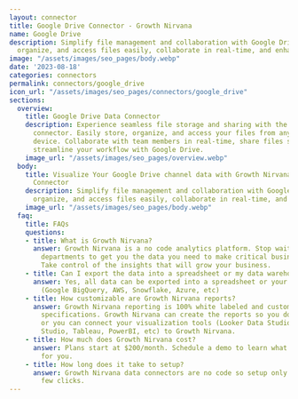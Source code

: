```yaml
---
layout: connector
title: Google Drive Connector - Growth Nirvana
name: Google Drive
description: Simplify file management and collaboration with Google Drive. Store,
  organize, and access files easily, collaborate in real-time, and enhance productivity
image: "/assets/images/seo_pages/body.webp"
date: '2023-08-18'
categories: connectors
permalink: connectors/google_drive
icon_url: "/assets/images/seo_pages/connectors/google_drive"
sections:
  overview:
    title: Google Drive Data Connector
    description: Experience seamless file storage and sharing with the Google Drive
      connector. Easily store, organize, and access your files from anywhere, on any
      device. Collaborate with team members in real-time, share files securely, and
      streamline your workflow with Google Drive.
    image_url: "/assets/images/seo_pages/overview.webp"
  body:
    title: Visualize Your Google Drive channel data with Growth Nirvana's Google Drive
      Connector
    description: Simplify file management and collaboration with Google Drive. Store,
      organize, and access files easily, collaborate in real-time, and enhance productivity
    image_url: "/assets/images/seo_pages/body.webp"
  faq:
    title: FAQs
    questions:
    - title: What is Growth Nirvana?
      answer: Growth Nirvana is a no code analytics platform. Stop waiting for other
        departments to get you the data you need to make critical business decisions.
        Take control of the insights that will grow your business.
    - title: Can I export the data into a spreadsheet or my data warehouse?
      answer: Yes, all data can be exported into a spreadsheet or your data warehouse
        (Google BigQuery, AWS, Snowflake, Azure, etc)
    - title: How customizable are Growth Nirvana reports?
      answer: Growth Nirvana reporting is 100% white labeled and customized to your
        specifications. Growth Nirvana can create the reports so you don’t have to
        or you can connect your visualization tools (Looker Data Studio/Google Data
        Studio, Tableau, PowerBI, etc) to Growth Nirvana.
    - title: How much does Growth Nirvana cost?
      answer: Plans start at $200/month. Schedule a demo to learn what plan is best
        for you.
    - title: How long does it take to setup?
      answer: Growth Nirvana data connectors are no code so setup only requires a
        few clicks.
---
```

